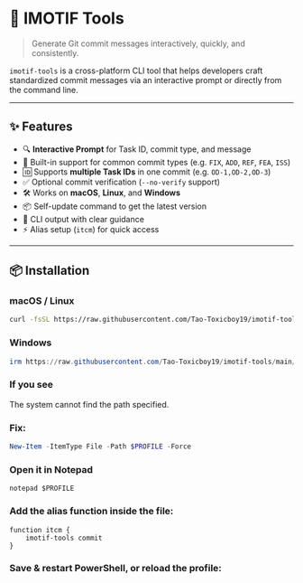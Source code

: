 # 🚀 IMOTIF Tools

> Generate Git commit messages interactively, quickly, and consistently.

`imotif-tools` is a cross-platform CLI tool that helps developers craft standardized commit messages via an interactive prompt or directly from the command line.

---

## ✨ Features

- 🔍 **Interactive Prompt** for Task ID, commit type, and message
- 🧠 Built-in support for common commit types (e.g. `FIX`, `ADD`, `REF`, `FEA`, `ISS`)
- 🆔 Supports **multiple Task IDs** in one commit (e.g. `OD-1,OD-2,OD-3`)
- ✅ Optional commit verification (`--no-verify` support)
- 🛠️ Works on **macOS**, **Linux**, and **Windows**
- 📦 Self-update command to get the latest version
- 💬 CLI output with clear guidance
- ⚡ Alias setup (`itcm`) for quick access

---

## 📦 Installation

### macOS / Linux
```bash
curl -fsSL https://raw.githubusercontent.com/Tao-Toxicboy19/imotif-tools/main/install.sh | bash
```

### Windows
```powershell
irm https://raw.githubusercontent.com/Tao-Toxicboy19/imotif-tools/main/install.ps1 | iex
```

### If you see
The system cannot find the path specified.

### Fix:
```powershell
New-Item -ItemType File -Path $PROFILE -Force
```

### Open it in Notepad
```
notepad $PROFILE
```

### Add the alias function inside the file:
```
function itcm {
    imotif-tools commit
}
```

### Save & restart PowerShell, or reload the profile:

